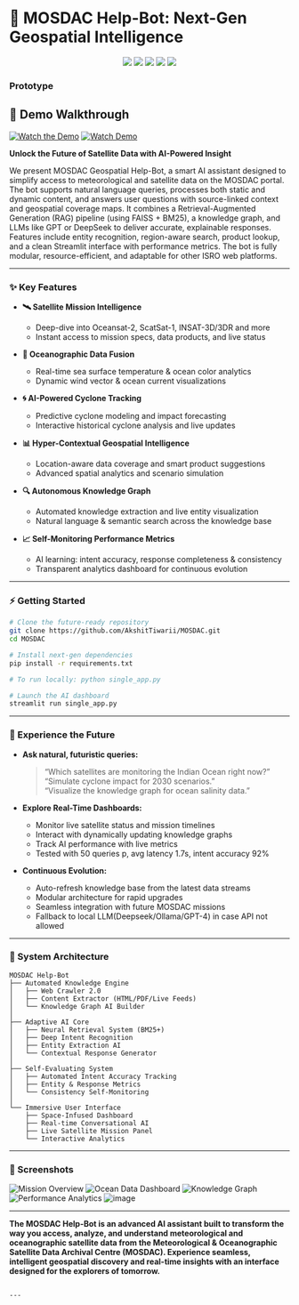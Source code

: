 # 🚀 MOSDAC Help-Bot: Next-Gen Geospatial Intelligence
<p align="center">
  <img src="https://img.shields.io/badge/LLM-ready-blueviolet" />
  <img src="https://img.shields.io/badge/Geospatial%20Support-Yes-brightgreen" />
  <img src="https://img.shields.io/badge/Response%20Time-~1.7s-yellow" />
  <img src="https://img.shields.io/badge/Intent%20Accuracy-92%25-success" />
  <img src="https://img.shields.io/badge/RAG+KG-Enabled-orange" />
</p>

### Prototype
## 🎥 Demo Walkthrough

[![Watch the Demo](https://img.youtube.com/vi/xDB5joiAe3Q/hqdefault.jpg)](https://youtu.be/xDB5joiAe3Q)
[![Watch Demo](https://img.shields.io/badge/Watch-Demo-red?logo=youtube)](https://youtu.be/xDB5joiAe3Q)


**Unlock the Future of Satellite Data with AI-Powered Insight**

We present MOSDAC Geospatial Help-Bot, a smart AI assistant designed to simplify access to meteorological and satellite data on the MOSDAC portal. The bot supports natural language queries, processes both static and dynamic content, and answers user questions with source-linked context and geospatial coverage maps. It combines a Retrieval-Augmented Generation (RAG) pipeline (using FAISS + BM25), a knowledge graph, and LLMs like GPT or DeepSeek to deliver accurate, explainable responses. Features include entity recognition, region-aware search, product lookup, and a clean Streamlit interface with performance metrics. The bot is fully modular, resource-efficient, and adaptable for other ISRO web platforms.

---

### ✨ Key Features

- **🛰️ Satellite Mission Intelligence**
  - Deep-dive into Oceansat-2, ScatSat-1, INSAT-3D/3DR and more
  - Instant access to mission specs, data products, and live status

- **🌊 Oceanographic Data Fusion**
  - Real-time sea surface temperature & ocean color analytics
  - Dynamic wind vector & ocean current visualizations

- **🌀 AI-Powered Cyclone Tracking**
  - Predictive cyclone modeling and impact forecasting
  - Interactive historical cyclone analysis and live updates

- **📊 Hyper-Contextual Geospatial Intelligence**
  - Location-aware data coverage and smart product suggestions
  - Advanced spatial analytics and scenario simulation

- **🔍 Autonomous Knowledge Graph**
  - Automated knowledge extraction and live entity visualization
  - Natural language & semantic search across the knowledge base

- **📈 Self-Monitoring Performance Metrics**
  - AI learning: intent accuracy, response completeness & consistency
  - Transparent analytics dashboard for continuous evolution

---

### ⚡ Getting Started

```bash
# Clone the future-ready repository
git clone https://github.com/AkshitTiwarii/MOSDAC.git
cd MOSDAC

# Install next-gen dependencies
pip install -r requirements.txt

# To run locally: python single_app.py

# Launch the AI dashboard
streamlit run single_app.py
```

---

### 🤖 Experience the Future

- **Ask natural, futuristic queries:**  
  > “Which satellites are monitoring the Indian Ocean right now?”  
  > “Simulate cyclone impact for 2030 scenarios.”  
  > “Visualize the knowledge graph for ocean salinity data.”

- **Explore Real-Time Dashboards:**  
  - Monitor live satellite status and mission timelines  
  - Interact with dynamically updating knowledge graphs  
  - Track AI performance with live metrics
  - Tested with 50 queries p, avg latency 1.7s, intent accuracy 92%

- **Continuous Evolution:**  
  - Auto-refresh knowledge base from the latest data streams  
  - Modular architecture for rapid upgrades  
  - Seamless integration with future MOSDAC missions
  - Fallback to local LLM(Deepseek/Ollama/GPT-4) in case API not allowed

---

### 🧬 System Architecture

```
MOSDAC Help-Bot
├── Automated Knowledge Engine
│   ├── Web Crawler 2.0
│   ├── Content Extractor (HTML/PDF/Live Feeds)
│   └── Knowledge Graph AI Builder
│
├── Adaptive AI Core
│   ├── Neural Retrieval System (BM25+)
│   ├── Deep Intent Recognition
│   ├── Entity Extraction AI
│   └── Contextual Response Generator
│
├── Self-Evaluating System
│   ├── Automated Intent Accuracy Tracking
│   ├── Entity & Response Metrics
│   └── Consistency Self-Monitoring
│
└── Immersive User Interface
    ├── Space-Infused Dashboard
    ├── Real-time Conversational AI
    ├── Live Satellite Mission Panel
    └── Interactive Analytics
```

---

### 🌌 Screenshots

![Mission Overview](https://github.com/user-attachments/assets/1d8b0b95-8706-4adf-a941-16cb23a38b9a)
![Ocean Data Dashboard](https://github.com/user-attachments/assets/ab3e7857-8e58-4ca9-90d1-5751408b6d61)
![Knowledge Graph](https://github.com/user-attachments/assets/c19df99d-7de3-4e91-a657-737b757a5721)
![Performance Analytics](https://github.com/user-attachments/assets/9fd1b1a1-362c-41c8-8350-d88544c033e3)
![image](https://github.com/user-attachments/assets/ed775299-7346-4cf8-9237-f48e4f9049c7)

---

**The **MOSDAC Help-Bot** is an advanced AI assistant built to transform the way you access, analyze, and understand meteorological and oceanographic satellite data from the Meteorological & Oceanographic Satellite Data Archival Centre (MOSDAC). Experience seamless, intelligent geospatial discovery and real-time insights with an interface designed for the explorers of tomorrow.**
```

---
